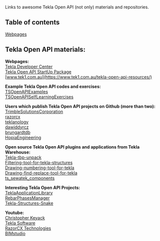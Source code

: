 Links to awesome Tekla Open API (not only) materials and repositories. 

## Table of contents  
[Webpages](#webpages)

## Tekla Open API materials:

**Webpages:**  
[Tekla Developer Center](https://developer.tekla.com/)  
[Tekla Open API StartUp Package](https://warehouse.tekla.com/#!/catalog/details/ufc61f4ac-d57e-4452-9144-1f4febe853a9)  
[www.tek1.com.au](https://www.tek1.com.au/tekla-open-api-resources/)

**Example Tekla Open API codes and exercises:**  
[TSOpenAPIExamples](https://github.com/TrimbleSolutionsCorporation/TSOpenAPIExamples)  
[TSOpenAPISelfLearningExercises](https://github.com/TrimbleSolutionsCorporation/TSOpenAPISelfLearningExercises)  

**Users which publish Tekla Open API projects on Github (more than two):**  
[TrimbleSolutionsCorporation](https://github.com/TrimbleSolutionsCorporation)  
[razorcx](https://github.com/razorcx)  
[teklanology](https://github.com/teklanology)  
[dawiddyrcz](https://github.com/dawiddyrcz)  
[brungardtdb](https://github.com/brungardtdb)  
[HopiaEngineering](https://github.com/HopiaEngineering)  

**Open source Tekla Open API plugins and applications from Tekla Warehouse:**  
[Tekla-tbp-unpack](https://github.com/dawiddyrcz/Tekla-tbp-unpack)  
[Filtering-tool-for-tekla-structures](https://github.com/dawiddyrcz/Filtering-tool-for-tekla-structures)  
[Drawing-numbering-tool-for-tekla](https://github.com/dawiddyrcz/Drawing-numbering-tool-for-tekla)  
[Drawing-find-replace-tool-for-tekla](https://github.com/dawiddyrcz/Drawing-find-replace-tool-for-tekla)  
[ts_sewatek_components](https://github.com/Vanhailkka/ts_sewatek_components)  

**Interesting Tekla Open API Projects:**  
[TeklaApplicationLibrary](https://github.com/TrimbleSolutionsCorporation/TeklaApplicationLibrary)  
[RebarPhasesManager](https://github.com/mateuszkrzeminski/RebarPhasesManager)  
[Tekla-Structures-Snake](https://github.com/markusl/Tekla-Structures-Snake)  

**Youtube:**  
[Christopher Keyack](https://www.youtube.com/watch?v=7yQiUXfmgRA&list=PLQ9AUtytkrd7I1krJ4xaFOHoFuHuyhTJ4)  
[Tekla Software](https://www.youtube.com/watch?v=z94cw6lS3cI)  
[RazorCX Technologies](https://www.youtube.com/channel/UCJkrjJbNQQk3shyPwfx49YA)  
[BIMstudio](https://www.youtube.com/channel/UCFhBOxSabfPl-SFrYDJmdmQ/videos)  


